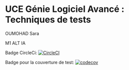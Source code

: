 # UCE Génie Logiciel Avancé : Techniques de tests

OUMOHAD Sara

M1 ALT IA

Badge CircleCi: [![CircleCI](https://dl.circleci.com/status-badge/img/gh/SaraOumohand/ceri-m1-techniques-de-test/tree/master.svg?style=svg)](https://dl.circleci.com/status-badge/redirect/gh/SaraOumohand/ceri-m1-techniques-de-test/tree/master)

Badge pour la couverture de test: [![codecov](https://codecov.io/gh/SaraOumohand/ceri-m1-techniques-de-test/branch/master/graph/badge.svg?token=LN615B0YQR)](https://codecov.io/gh/SaraOumohand/ceri-m1-techniques-de-test) 

